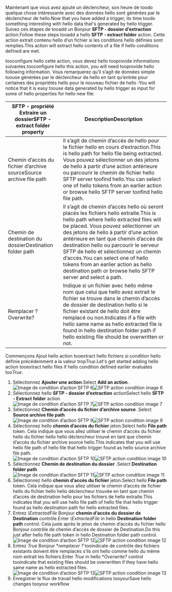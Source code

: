 <span data-ttu-id="bb5ae-101">Maintenant que vous avez ajouté un déclencheur, son heure de toodo quelque chose intéressante avec des données hello sont générées par le déclencheur de hello.</span><span class="sxs-lookup"><span data-stu-id="bb5ae-101">Now that you have added a trigger, its time toodo something interesting with hello data that's generated by hello trigger.</span></span> <span data-ttu-id="bb5ae-102">Suivez ces étapes de tooadd un Bonjour **SFTP - dossier d’extraction** action.</span><span class="sxs-lookup"><span data-stu-id="bb5ae-102">Follow these steps tooadd a hello **SFTP - extract folder** action.</span></span> <span data-ttu-id="bb5ae-103">Cette action extrait contenu hello d’un fichier si les conditions hello définies sont remplies.</span><span class="sxs-lookup"><span data-stu-id="bb5ae-103">This action will extract hello contents of a file if hello conditions defined are met.</span></span> 

<span data-ttu-id="bb5ae-104">tooconfigure hello cette action, vous devez hello tooprovide informations suivantes.</span><span class="sxs-lookup"><span data-stu-id="bb5ae-104">tooconfigure hello this action, you will need tooprovide hello following information.</span></span> <span data-ttu-id="bb5ae-105">Vous remarquerez qu’il s’agit de données simple toouse générées par le déclencheur de hello en tant qu’entrée pour certaines des propriétés hello pour le nouveau fichier de hello :</span><span class="sxs-lookup"><span data-stu-id="bb5ae-105">You will notice that it is easy toouse data generated  by hello trigger as input for some of hello properties for hello new file:</span></span>

| <span data-ttu-id="bb5ae-106">SFTP - propriété Extraire un dossier</span><span class="sxs-lookup"><span data-stu-id="bb5ae-106">SFTP - extract folder property</span></span> | <span data-ttu-id="bb5ae-107">Description</span><span class="sxs-lookup"><span data-stu-id="bb5ae-107">Description</span></span> |
| --- | --- |
| <span data-ttu-id="bb5ae-108">Chemin d’accès du fichier d’archive source</span><span class="sxs-lookup"><span data-stu-id="bb5ae-108">Source archive file path</span></span> |<span data-ttu-id="bb5ae-109">Il s’agit de chemin d’accès de hello pour le fichier hello en cours d’extraction.</span><span class="sxs-lookup"><span data-stu-id="bb5ae-109">This is hello path for hello file being extracted.</span></span> <span data-ttu-id="bb5ae-110">Vous pouvez sélectionner un des jetons de hello à partir d’une action antérieure ou parcourir le chemin de fichier hello SFTP server toofind hello.</span><span class="sxs-lookup"><span data-stu-id="bb5ae-110">You can select one of hello tokens from an earlier action or browse hello SFTP server toofind hello file path.</span></span> |
| <span data-ttu-id="bb5ae-111">Chemin de destination du dossier</span><span class="sxs-lookup"><span data-stu-id="bb5ae-111">Destination folder path</span></span> |<span data-ttu-id="bb5ae-112">Il s’agit de chemin d’accès hello où seront placés les fichiers hello extraite.</span><span class="sxs-lookup"><span data-stu-id="bb5ae-112">This is hello path where hello extracted files will be placed.</span></span> <span data-ttu-id="bb5ae-113">Vous pouvez sélectionner un des jetons de hello à partir d’une action antérieure en tant que chemin d’accès de destination hello ou parcourir le serveur SFTP de hello et sélectionnez un chemin d’accès.</span><span class="sxs-lookup"><span data-stu-id="bb5ae-113">You can select one of hello tokens from an earlier action as hello destination path or browse hello SFTP server and select a path.</span></span> |
| <span data-ttu-id="bb5ae-114">Remplacer ?</span><span class="sxs-lookup"><span data-stu-id="bb5ae-114">Overwrite?</span></span> |<span data-ttu-id="bb5ae-115">Indique si un fichier avec hello même nom que celui que hello avez extrait le fichier se trouve dans le chemin d’accès de dossier de destination hello si le fichier existant de hello doit être remplacé ou non.</span><span class="sxs-lookup"><span data-stu-id="bb5ae-115">Indicates if a file with hello same name as hello extracted file is found in hello destination folder path if hello existing file should be overwritten or not.</span></span> |

<span data-ttu-id="bb5ae-116">Commençons Ajout hello action tooextract hello fichiers si condition hello définie précédemment a la valeur trop*True*.</span><span class="sxs-lookup"><span data-stu-id="bb5ae-116">Let's get started adding hello action tooextract hello files if hello condition defined earlier evaluates too*True*.</span></span> 

1. <span data-ttu-id="bb5ae-117">Sélectionnez **Ajouter une action**.</span><span class="sxs-lookup"><span data-stu-id="bb5ae-117">Select **Add an action**.</span></span>        
   <span data-ttu-id="bb5ae-118">![Image de condition d’action SFTP 6](./media/connectors-create-api-sftp/condition-6.png)</span><span class="sxs-lookup"><span data-stu-id="bb5ae-118">![SFTP action condition image 6](./media/connectors-create-api-sftp/condition-6.png)</span></span>   
2. <span data-ttu-id="bb5ae-119">Sélectionnez hello **SFTP - dossier d’extraction** action</span><span class="sxs-lookup"><span data-stu-id="bb5ae-119">Select hello **SFTP - Extract folder** action</span></span>      
   <span data-ttu-id="bb5ae-120">![Image de condition d’action SFTP 7](./media/connectors-create-api-sftp/condition-7.png)</span><span class="sxs-lookup"><span data-stu-id="bb5ae-120">![SFTP action condition image 7](./media/connectors-create-api-sftp/condition-7.png)</span></span>   
3. <span data-ttu-id="bb5ae-121">Sélectionnez **Chemin d’accès du fichier d’archive source**            .</span><span class="sxs-lookup"><span data-stu-id="bb5ae-121">Select **Source archive file path**            </span></span>  
   <span data-ttu-id="bb5ae-122">![Image de condition d’action SFTP 9](./media/connectors-create-api-sftp/condition-9.png)</span><span class="sxs-lookup"><span data-stu-id="bb5ae-122">![SFTP action condition image 9](./media/connectors-create-api-sftp/condition-9.png)</span></span>   
4. <span data-ttu-id="bb5ae-123">Sélectionnez hello **chemin d’accès du fichier** jeton.</span><span class="sxs-lookup"><span data-stu-id="bb5ae-123">Select hello **File path** token.</span></span> <span data-ttu-id="bb5ae-124">Cela indique que vous allez utiliser le chemin d’accès du fichier hello du fichier hello hello déclencheur trouvé en tant que chemin d’accès du fichier archive source hello.</span><span class="sxs-lookup"><span data-stu-id="bb5ae-124">This indicates that you will use hello file path of hello file that hello trigger found as hello source archive file path.</span></span>           
   <span data-ttu-id="bb5ae-125">![Image de condition d’action SFTP 10](./media/connectors-create-api-sftp/condition-10.png)</span><span class="sxs-lookup"><span data-stu-id="bb5ae-125">![SFTP action condition image 10](./media/connectors-create-api-sftp/condition-10.png)</span></span>   
5. <span data-ttu-id="bb5ae-126">Sélectionnez **Chemin de destination du dossier**         .</span><span class="sxs-lookup"><span data-stu-id="bb5ae-126">Select **Destination folder path**         </span></span>  
   <span data-ttu-id="bb5ae-127">![Image de condition d’action SFTP 11](./media/connectors-create-api-sftp/condition-11.png)</span><span class="sxs-lookup"><span data-stu-id="bb5ae-127">![SFTP action condition image 11](./media/connectors-create-api-sftp/condition-11.png)</span></span>   
6. <span data-ttu-id="bb5ae-128">Sélectionnez hello **chemin d’accès du fichier** jeton.</span><span class="sxs-lookup"><span data-stu-id="bb5ae-128">Select hello **File path** token.</span></span> <span data-ttu-id="bb5ae-129">Cela indique que vous allez utiliser le chemin d’accès de fichier hello du fichier hello hello déclencheur trouvée en tant que chemin d’accès de destination hello pour les fichiers de hello extraite.</span><span class="sxs-lookup"><span data-stu-id="bb5ae-129">This indicates that you will use hello file path of hello file that hello trigger found as hello destination path for hello extracted files.</span></span>   
7. <span data-ttu-id="bb5ae-130">Entrez *\ExtractedFile* Bonjour **chemin d’accès du dossier de Destination** contrôle.</span><span class="sxs-lookup"><span data-stu-id="bb5ae-130">Enter *\ExtractedFile* in hello **Destination folder path** control.</span></span> <span data-ttu-id="bb5ae-131">Cela juste après le jeton de chemin d’accès du fichier hello Bonjour contrôle de chemin d’accès de dossier de Destination.</span><span class="sxs-lookup"><span data-stu-id="bb5ae-131">Do this just after hello file path token in hello Destination folder path control.</span></span>         
   <span data-ttu-id="bb5ae-132">![Image de condition d’action SFTP 12](./media/connectors-create-api-sftp/condition-12.png)</span><span class="sxs-lookup"><span data-stu-id="bb5ae-132">![SFTP action condition image 12](./media/connectors-create-api-sftp/condition-12.png)</span></span>   
8. <span data-ttu-id="bb5ae-133">Entrez *True* Bonjour **remplacer ?* tooindicate de contrôle des fichiers existants doivent être remplacés s’ils ont hello comme hello du même nom extrait les fichiers.</span><span class="sxs-lookup"><span data-stu-id="bb5ae-133">Enter *True* in hello **Overwrite?* control tooindicate that existing files should be overwritten if they have hello same name as hello extracted files.</span></span>      
   <span data-ttu-id="bb5ae-134">![Image de condition d’action SFTP 13](./media/connectors-create-api-sftp/condition-13.png)</span><span class="sxs-lookup"><span data-stu-id="bb5ae-134">![SFTP action condition image 13](./media/connectors-create-api-sftp/condition-13.png)</span></span>   
9. <span data-ttu-id="bb5ae-135">Enregistrer le flux de travail hello modifications tooyour</span><span class="sxs-lookup"><span data-stu-id="bb5ae-135">Save hello changes tooyour workflow</span></span>  

